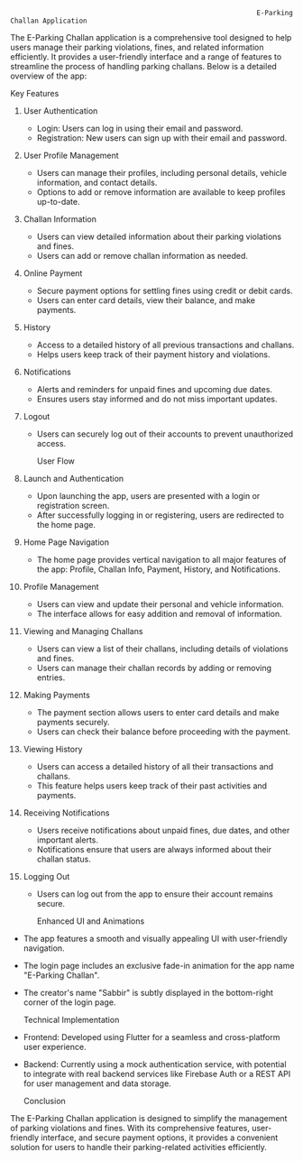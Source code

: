 
                                                                 E-Parking Challan Application
                                                                              

The E-Parking Challan application is a comprehensive tool designed to help users manage their parking violations, fines, and related information efficiently. It provides a user-friendly interface and a range of features to streamline the process of handling parking challans. Below is a detailed overview of the app:

   Key Features

1. User Authentication
   - Login: Users can log in using their email and password.
   - Registration: New users can sign up with their email and password.

2. User Profile Management
   - Users can manage their profiles, including personal details, vehicle information, and contact details.
   - Options to add or remove information are available to keep profiles up-to-date.

3. Challan Information
   - Users can view detailed information about their parking violations and fines.
   - Users can add or remove challan information as needed.

4. Online Payment
   - Secure payment options for settling fines using credit or debit cards.
   - Users can enter card details, view their balance, and make payments.

5. History
   - Access to a detailed history of all previous transactions and challans.
   - Helps users keep track of their payment history and violations.

6. Notifications
   - Alerts and reminders for unpaid fines and upcoming due dates.
   - Ensures users stay informed and do not miss important updates.

7. Logout
   - Users can securely log out of their accounts to prevent unauthorized access.


      User Flow

1. Launch and Authentication
   - Upon launching the app, users are presented with a login or registration screen.
   - After successfully logging in or registering, users are redirected to the home page.

2. Home Page Navigation
   - The home page provides vertical navigation to all major features of the app: Profile, Challan Info, Payment, History, and Notifications.

3. Profile Management
   - Users can view and update their personal and vehicle information.
   - The interface allows for easy addition and removal of information.

4. Viewing and Managing Challans
   - Users can view a list of their challans, including details of violations and fines.
   - Users can manage their challan records by adding or removing entries.

5. Making Payments
   - The payment section allows users to enter card details and make payments securely.
   - Users can check their balance before proceeding with the payment.

6. Viewing History
   - Users can access a detailed history of all their transactions and challans.
   - This feature helps users keep track of their past activities and payments.

7. Receiving Notifications
   - Users receive notifications about unpaid fines, due dates, and other important alerts.
   - Notifications ensure that users are always informed about their challan status.

8. Logging Out
   - Users can log out from the app to ensure their account remains secure.



      Enhanced UI and Animations

- The app features a smooth and visually appealing UI with user-friendly navigation.
- The login page includes an exclusive fade-in animation for the app name "E-Parking Challan".
- The creator's name "Sabbir" is subtly displayed in the bottom-right corner of the login page.


     Technical Implementation

- Frontend: Developed using Flutter for a seamless and cross-platform user experience.
- Backend: Currently using a mock authentication service, with potential to integrate with real backend services like Firebase Auth or a REST API for user management and data storage.

     Conclusion

The E-Parking Challan application is designed to simplify the management of parking violations and fines. With its comprehensive features, user-friendly interface, and secure payment options, it provides a convenient solution for users to handle their parking-related activities efficiently.
